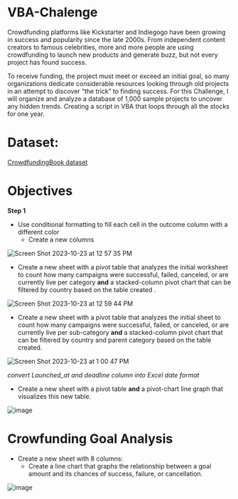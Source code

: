 # VBA-Chalenge
Crowdfunding platforms like Kickstarter and Indiegogo have been growing in success and popularity since the late 2000s. From independent content creators to famous celebrities, more and more people are using crowdfunding to launch new products and generate buzz, but not every project has found success.

To receive funding, the project must meet or exceed an initial goal, so many organizations dedicate considerable resources looking through old projects in an attempt to discover “the trick” to finding success. For this Challenge, I will organize and analyze a database of 1,000 sample projects to uncover any hidden trends.
Creating a script in VBA that loops through all the stocks for one year.
# Dataset:
[CrowdfundingBook dataset](https://github.com/dilqvl62/VBA-Chalenge/blob/main/Data%26Output/CrowdfundingBook.xlsx)

# Objectives
**Step 1**
 * Use conditional formatting to fill each cell in the outcome column with a different color
   * Create a new columns
  
![Screen Shot 2023-10-23 at 12 57 35 PM](https://github.com/dilqvl62/VBA-Chalenge/assets/107519883/a189929f-8262-474f-874b-b33060fe0a91)

  * Create a new sheet with a pivot table that analyzes the initial worksheet to count how many campaigns were successful, failed, canceled, or are 
    currently live per category **and** a stacked-column pivot chart that can be filtered by country based on the table created .

  ![Screen Shot 2023-10-23 at 12 59 44 PM](https://github.com/dilqvl62/VBA-Chalenge/assets/107519883/6a8d0479-d93f-4fd1-a605-668092ff3aca)

* Create a new sheet with a pivot table that analyzes the initial sheet to count how many campaigns were successful, failed, or canceled, or are currently live per sub-category **and** a stacked-column pivot chart that can be filtered by country and parent category based on the table created.
  
![Screen Shot 2023-10-23 at 1 00 47 PM](https://github.com/dilqvl62/VBA-Chalenge/assets/107519883/8609a68c-2fdf-41fa-9945-1d2b294f31ff)

*convert Launched_at and deadline column into Excel date format*

* Create a new sheet with a pivot table **and** a pivot-chart line graph that visualizes this new table.

![image](https://github.com/dilqvl62/VBA-Chalenge/assets/107519883/d7ffca3e-7c37-4b6f-9098-cf3b266496eb)

# Crowfunding Goal Analysis

* Create a new sheet with 8 columns:
   * Create a line chart that graphs the relationship between a goal amount and its chances of success, failure, or cancellation.

![image](https://github.com/dilqvl62/VBA-Chalenge/assets/107519883/d96d545a-fb11-4da6-9e1a-3c22a202c292)
